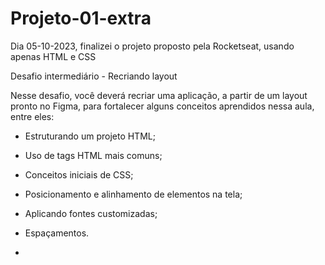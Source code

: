 # Projeto-01-extra

Dia 05-10-2023, finalizei o projeto proposto pela Rocketseat, usando apenas HTML e CSS

Desafio intermediário - Recriando layout 

Nesse desafio, você deverá recriar uma aplicação, a partir de um layout pronto no Figma, para fortalecer alguns conceitos aprendidos nessa aula, entre eles:

- Estruturando um projeto HTML;
- Uso de tags HTML mais comuns;
- Conceitos iniciais de CSS;
- Posicionamento e alinhamento de elementos na tela;
- Aplicando fontes customizadas;
- Espaçamentos.

- 
